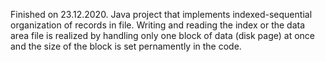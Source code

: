 Finished on 23.12.2020. Java project that implements indexed-sequential organization of records in file. Writing and reading the index or the data area file is realized by handling only one block of data (disk page) at once and the size of the block is set pernamently in the code.
